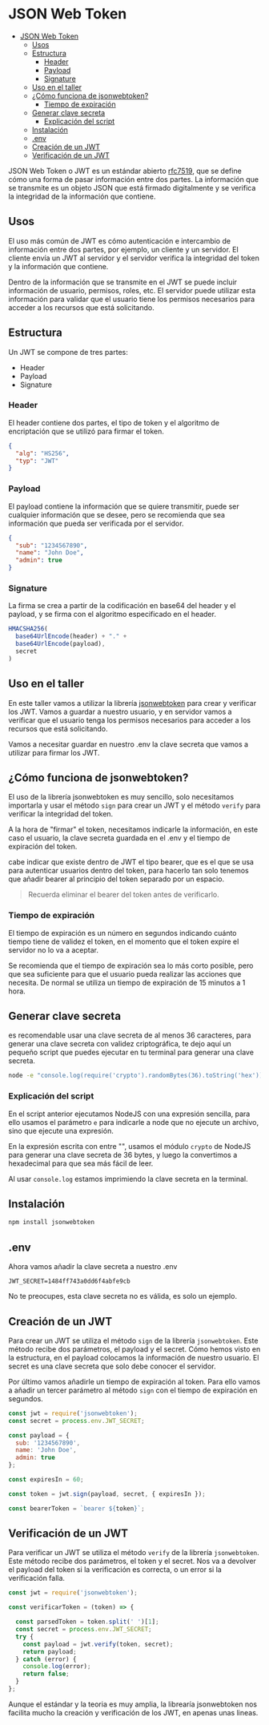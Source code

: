 # JSON Web Token

- [JSON Web Token](#json-web-token)
  - [Usos](#usos)
  - [Estructura](#estructura)
    - [Header](#header)
    - [Payload](#payload)
    - [Signature](#signature)
  - [Uso en el taller](#uso-en-el-taller)
  - [¿Cómo funciona de jsonwebtoken?](#cómo-funciona-de-jsonwebtoken)
    - [Tiempo de expiración](#tiempo-de-expiración)
  - [Generar clave secreta](#generar-clave-secreta)
    - [Explicación del script](#explicación-del-script)
  - [Instalación](#instalación)
  - [.env](#env)
  - [Creación de un JWT](#creación-de-un-jwt)
  - [Verificación de un JWT](#verificación-de-un-jwt)

JSON Web Token o JWT es un estándar abierto [rfc7519](https://tools.ietf.org/html/rfc7519), que se define cómo una forma de pasar información entre dos partes. La información que se transmite es un objeto JSON que está firmado digitalmente y se verifica la integridad de la información que contiene.

## Usos

El uso más común de JWT es cómo autenticación e intercambio de información entre dos partes, por ejemplo, un cliente y un servidor. El cliente envía un JWT al servidor y el servidor verifica la integridad del token y la información que contiene.

Dentro de la información que se transmite en el JWT se puede incluir información de usuario, permisos, roles, etc. El servidor puede utilizar esta información para validar que el usuario tiene los permisos necesarios para acceder a los recursos que está solicitando.

## Estructura

Un JWT se compone de tres partes:

- Header
- Payload
- Signature

### Header

El header contiene dos partes, el tipo de token y el algoritmo de encriptación que se utilizó para firmar el token.

```json
{
  "alg": "HS256",
  "typ": "JWT"
}
```

### Payload

El payload contiene la información que se quiere transmitir, puede ser cualquier información que se desee, pero se recomienda que sea información que pueda ser verificada por el servidor.

```json
{
  "sub": "1234567890",
  "name": "John Doe",
  "admin": true
}
```

### Signature

La firma se crea a partir de la codificación en base64 del header y el payload, y se firma con el algoritmo especificado en el header.

```js
HMACSHA256(
  base64UrlEncode(header) + "." +
  base64UrlEncode(payload),
  secret
)
```

## Uso en el taller

En este taller vamos a utilizar la librería [jsonwebtoken](https://www.npmjs.com/package/jsonwebtoken) para crear y verificar los JWT. Vamos a guardar a nuestro usuario, y en servidor vamos a verificar que el usuario tenga los permisos necesarios para acceder a los recursos que está solicitando.

Vamos a necesitar guardar en nuestro .env la clave secreta que vamos a utilizar para firmar los JWT.

## ¿Cómo funciona de jsonwebtoken?

El uso de la librería jsonwebtoken es muy sencillo, solo necesitamos importarla y usar el método `sign` para crear un JWT y el método `verify` para verificar la integridad del token.

A la hora de "firmar" el token, necesitamos indicarle la información, en este caso el usuario, la clave secreta guardada en el .env y el tiempo de expiración del token.

cabe indicar que existe dentro de JWT el tipo bearer, que es el que se usa para autenticar usuarios dentro del token, para hacerlo tan solo tenemos que añadir bearer al principio del token separado por un espacio.

> Recuerda eliminar el bearer del token antes de verificarlo.

### Tiempo de expiración

El tiempo de expiración es un número en segundos indicando cuánto tiempo tiene de validez el token, en el momento que el token expire el servidor no lo va a aceptar.

Se recomienda que el tiempo de expiración sea lo más corto posible, pero que sea suficiente para que el usuario pueda realizar las acciones que necesita. De normal se utiliza un tiempo de expiración de 15 minutos a 1 hora.

## Generar clave secreta

es recomendable usar una clave secreta de al menos 36 caracteres, para generar una clave secreta con validez criptográfica, te dejo aquí un pequeño script que puedes ejecutar en tu terminal para generar una clave secreta.

```bash
node -e "console.log(require('crypto').randomBytes(36).toString('hex'));"
```

### Explicación del script

En el script anterior ejecutamos NodeJS con una expresión sencilla, para ello usamos el parámetro `e`
para indicarle a node que no ejecute un archivo, sino que ejecute una expresión.

En la expresión escrita con entre "", usamos el módulo `crypto` de NodeJS para generar una clave secreta de 36 bytes, y luego la convertimos a hexadecimal para que sea más fácil de leer.

Al usar `console.log` estamos imprimiendo la clave secreta en la terminal.

## Instalación

```bash
npm install jsonwebtoken
```

## .env

Ahora vamos añadir la clave secreta a nuestro .env

```env
JWT_SECRET=1484ff743a0dd6f4abfe9cb
```

No te preocupes, esta clave secreta no es válida, es solo un ejemplo.

## Creación de un JWT

Para crear un JWT se utiliza el método `sign` de la librería `jsonwebtoken`. Este método recibe dos parámetros, el payload y el secret. Cómo hemos visto en la estructura, en el payload colocamos la información de nuestro usuario. El secret es una clave secreta que solo debe conocer el servidor.

Por último vamos añadirle un tiempo de expiración al token. Para ello vamos a añadir un tercer parámetro al método `sign` con el tiempo de expiración en segundos.

```js
const jwt = require('jsonwebtoken');
const secret = process.env.JWT_SECRET;

const payload = {
  sub: '1234567890',
  name: 'John Doe',
  admin: true
};

const expiresIn = 60;

const token = jwt.sign(payload, secret, { expiresIn });

const bearerToken = `bearer ${token}`;

```

## Verificación de un JWT

Para verificar un JWT se utiliza el método `verify` de la librería `jsonwebtoken`. Este método recibe dos parámetros, el token y el secret. Nos va a devolver el payload del token si la verificación es correcta, o un error si la verificación falla.

```js
const jwt = require('jsonwebtoken');

const verificarToken = (token) => {

  const parsedToken = token.split(' ')[1];
  const secret = process.env.JWT_SECRET;
  try {
    const payload = jwt.verify(token, secret);
    return payload;
  } catch (error) {
    console.log(error);
    return false;
  }
};

```

Aunque el estándar y la teoria es muy amplia, la librearía jsonwebtoken nos facilita mucho la creación y verificación de los JWT, en apenas unas lineas.
